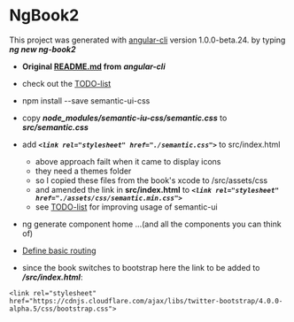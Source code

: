 # NgBook2

This project was generated with [angular-cli](https://github.com/angular/angular-cli) version 1.0.0-beta.24. by typing ***ng new ng-book2***

* **Original [README.md](./docu/README.md) from** ***angular-cli***
* check out the [TODO-list](./docu/todos.md)


* npm install --save semantic-ui-css
* copy ***node_modules/semantic-iu-css/semantic.css*** to ***src/semantic.css***
* add ***```<link rel="stylesheet" href="./semantic.css">```*** to src/index.html
    * above approach failt when it came to display icons
    * they need a themes folder
    * so I copied these files from the book's xcode to /src/assets/css
    * and amended the link in **src/index.html** to ***```<link rel="stylesheet" href="./assets/css/semantic.min.css">```***
    * see [TODO-list](./docu/todos.md) for improving usage of semantic-ui
* ng generate component home ...(and all the components you can think of)
* [Define basic routing](./docu/routing.md)
* since the book switches to bootstrap here the link to be added to ***/src/index.html***:
 
```<link rel="stylesheet" href="https://cdnjs.cloudflare.com/ajax/libs/twitter-bootstrap/4.0.0-alpha.5/css/bootstrap.css">```

 